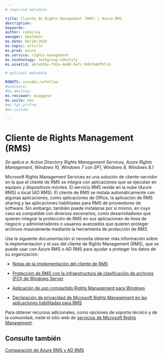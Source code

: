```yaml
---
# required metadata

title: Cliente de Rights Management (RMS) | Azure RMS
description:
keywords:
author: cabailey
manager: mbaldwin
ms.date: 04/28/2016
ms.topic: article
ms.prod: azure
ms.service: rights-management
ms.technology: techgroup-identity
ms.assetid: a6fa85be-f92a-4e00-9efc-9dbfd4dfbfcb

# optional metadata

ROBOTS: noindex,nofollow
#audience:
#ms.devlang:
ms.reviewer: esaggese
ms.suite: ems
#ms.tgt_pltfrm:
#ms.custom:

---
```


# Cliente de Rights Management (RMS)

*Se aplica a: Active Directory Rights Management Services, Azure Rights Management, Windows 10, Windows 7 con SP1, Windows 8, Windows 8.1*

Microsoft Rights Management Services es una solución de cliente-servidor en la que el cliente de RMS se integra con aplicaciones que se ejecutan en equipos y dispositivos móviles. El servicio RMS reside en la nube (Azure RMS) o local (AD RMS). El cliente de RMS se instala automáticamente con algunas aplicaciones, como aplicaciones de Office, la aplicación de RMS sharing y las aplicaciones habilitadas para RMS de proveedores de software. Sin embargo, también puede instalarse por sí mismo, en cuyo caso es compatible con diversos escenarios, como desarrolladores que quieren integrar la protección de RMS en sus aplicaciones de línea de negocio y administradores o usuarios avanzados que quieren proteger archivos masivamente mediante la herramienta de protección de RMS.

Use la siguiente documentación si necesita obtener más información sobre la implementación y el uso del cliente de Rights Management (RMS), que se puede usar con Azure RMS o AD RMS para ayudar a proteger los datos de su organización:

- [Notas de la implementación del cliente de RMS](client-deployment-notes.md)

- [Protección de RMS con la infraestructura de clasificación de archivos (FCI) de Windows Server](configure-fci.md)

- [Aplicación de uso compartido Rights Management para Windows](sharing-app-windows.md)

- [Declaración de privacidad de Microsoft Rights Management en las aplicaciones habilitadas para RMS](privacy-statement-rms-enlightened-applications.md)


Para obtener recursos adicionales, como opciones de soporte técnico y de la comunidad, visite el sitio web de [servicios de Microsoft Rights Management](https://www.microsoft.com/rms).

## Consulte también
[Comparación de Azure RMS y AD RMS](../understand-explore/compare-azure-rms-ad-rms.md)


<!--HONumber=Apr16_HO4-->


